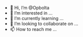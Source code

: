 - 👋 Hi, I’m @Opbolta
- 👀 I’m interested in ...
- 🌱 I’m currently learning ...
- 💞️ I’m looking to collaborate on ...
- 📫 How to reach me ...

<!---
Opbolta/Opbolta is a ✨ special ✨ repository because its `README.md` (this file) appears on your GitHub profile.
You can click the Preview link to take a look at your changes.
--->
